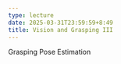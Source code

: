 ```yaml
---
type: lecture
date: 2025-03-31T23:59:59+8:49
title: Vision and Grasping III
---
```

Grasping Pose Estimation